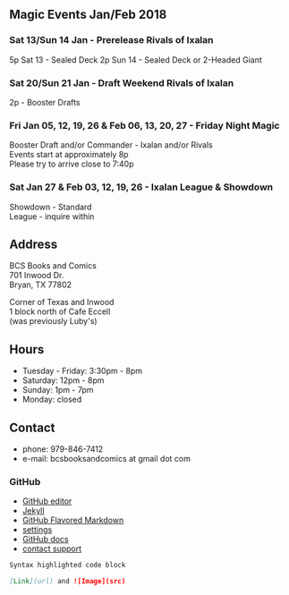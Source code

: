 ## Magic Events Jan/Feb 2018

### Sat 13/Sun 14 Jan - Prerelease Rivals of Ixalan   
5p Sat 13 - Sealed Deck
2p Sun 14 - Sealed Deck or 2-Headed Giant

### Sat 20/Sun 21 Jan - Draft Weekend Rivals of Ixalan   
2p - Booster Drafts   

### Fri Jan 05, 12, 19, 26 & Feb 06, 13, 20, 27 - Friday Night Magic   
Booster Draft and/or Commander - Ixalan and/or Rivals   
Events start at approximately 8p   
Please try to arrive close to 7:40p   

### Sat Jan 27 & Feb 03, 12, 19, 26 - Ixalan League & Showdown   
Showdown - Standard   
League - inquire within   
   
## Address
BCS Books and Comics  
701 Inwood Dr.  
Bryan, TX 77802  

Corner of Texas and Inwood  
1 block north of Cafe Eccell  
(was previously Luby's)

## Hours

* Tuesday - Friday: 3:30pm - 8pm   
* Saturday: 12pm - 8pm   
* Sunday: 1pm - 7pm   
* Monday: closed   

## Contact

* phone: 979-846-7412
* e-mail: bcsbooksandcomics at gmail dot com

### GitHub

* [GitHub editor](https://github.com/timesmith/timesmith.github.io/edit/master/index.md)
* [Jekyll](https://jekyllrb.com/)
* [GitHub Flavored Markdown](https://guides.github.com/features/mastering-markdown/)
* [settings](https://github.com/timesmith/timesmith.github.io/settings)
* [GitHub docs](https://help.github.com/categories/github-pages-basics/)
* [contact support](https://github.com/contact)

```markdown
Syntax highlighted code block

[Link](url) and ![Image](src)
```
